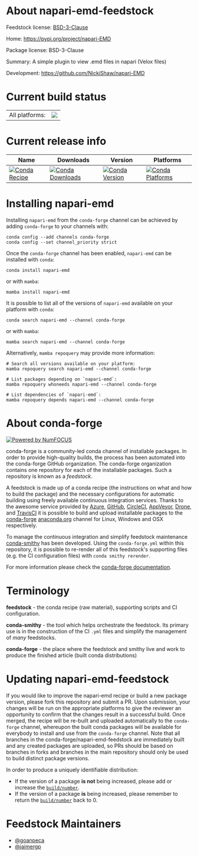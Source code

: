 About napari-emd-feedstock
==========================

Feedstock license: [BSD-3-Clause](https://github.com/conda-forge/napari-emd-feedstock/blob/main/LICENSE.txt)

Home: https://pypi.org/project/napari-EMD

Package license: BSD-3-Clause

Summary: A simple plugin to view .emd files in napari (Velox files)

Development: https://github.com/NickiShaw/napari-EMD

Current build status
====================


<table><tr><td>All platforms:</td>
    <td>
      <a href="https://dev.azure.com/conda-forge/feedstock-builds/_build/latest?definitionId=20883&branchName=main">
        <img src="https://dev.azure.com/conda-forge/feedstock-builds/_apis/build/status/napari-emd-feedstock?branchName=main">
      </a>
    </td>
  </tr>
</table>

Current release info
====================

| Name | Downloads | Version | Platforms |
| --- | --- | --- | --- |
| [![Conda Recipe](https://img.shields.io/badge/recipe-napari--emd-green.svg)](https://anaconda.org/conda-forge/napari-emd) | [![Conda Downloads](https://img.shields.io/conda/dn/conda-forge/napari-emd.svg)](https://anaconda.org/conda-forge/napari-emd) | [![Conda Version](https://img.shields.io/conda/vn/conda-forge/napari-emd.svg)](https://anaconda.org/conda-forge/napari-emd) | [![Conda Platforms](https://img.shields.io/conda/pn/conda-forge/napari-emd.svg)](https://anaconda.org/conda-forge/napari-emd) |

Installing napari-emd
=====================

Installing `napari-emd` from the `conda-forge` channel can be achieved by adding `conda-forge` to your channels with:

```
conda config --add channels conda-forge
conda config --set channel_priority strict
```

Once the `conda-forge` channel has been enabled, `napari-emd` can be installed with `conda`:

```
conda install napari-emd
```

or with `mamba`:

```
mamba install napari-emd
```

It is possible to list all of the versions of `napari-emd` available on your platform with `conda`:

```
conda search napari-emd --channel conda-forge
```

or with `mamba`:

```
mamba search napari-emd --channel conda-forge
```

Alternatively, `mamba repoquery` may provide more information:

```
# Search all versions available on your platform:
mamba repoquery search napari-emd --channel conda-forge

# List packages depending on `napari-emd`:
mamba repoquery whoneeds napari-emd --channel conda-forge

# List dependencies of `napari-emd`:
mamba repoquery depends napari-emd --channel conda-forge
```


About conda-forge
=================

[![Powered by
NumFOCUS](https://img.shields.io/badge/powered%20by-NumFOCUS-orange.svg?style=flat&colorA=E1523D&colorB=007D8A)](https://numfocus.org)

conda-forge is a community-led conda channel of installable packages.
In order to provide high-quality builds, the process has been automated into the
conda-forge GitHub organization. The conda-forge organization contains one repository
for each of the installable packages. Such a repository is known as a *feedstock*.

A feedstock is made up of a conda recipe (the instructions on what and how to build
the package) and the necessary configurations for automatic building using freely
available continuous integration services. Thanks to the awesome service provided by
[Azure](https://azure.microsoft.com/en-us/services/devops/), [GitHub](https://github.com/),
[CircleCI](https://circleci.com/), [AppVeyor](https://www.appveyor.com/),
[Drone](https://cloud.drone.io/welcome), and [TravisCI](https://travis-ci.com/)
it is possible to build and upload installable packages to the
[conda-forge](https://anaconda.org/conda-forge) [anaconda.org](https://anaconda.org/)
channel for Linux, Windows and OSX respectively.

To manage the continuous integration and simplify feedstock maintenance
[conda-smithy](https://github.com/conda-forge/conda-smithy) has been developed.
Using the ``conda-forge.yml`` within this repository, it is possible to re-render all of
this feedstock's supporting files (e.g. the CI configuration files) with ``conda smithy rerender``.

For more information please check the [conda-forge documentation](https://conda-forge.org/docs/).

Terminology
===========

**feedstock** - the conda recipe (raw material), supporting scripts and CI configuration.

**conda-smithy** - the tool which helps orchestrate the feedstock.
                   Its primary use is in the construction of the CI ``.yml`` files
                   and simplify the management of *many* feedstocks.

**conda-forge** - the place where the feedstock and smithy live and work to
                  produce the finished article (built conda distributions)


Updating napari-emd-feedstock
=============================

If you would like to improve the napari-emd recipe or build a new
package version, please fork this repository and submit a PR. Upon submission,
your changes will be run on the appropriate platforms to give the reviewer an
opportunity to confirm that the changes result in a successful build. Once
merged, the recipe will be re-built and uploaded automatically to the
`conda-forge` channel, whereupon the built conda packages will be available for
everybody to install and use from the `conda-forge` channel.
Note that all branches in the conda-forge/napari-emd-feedstock are
immediately built and any created packages are uploaded, so PRs should be based
on branches in forks and branches in the main repository should only be used to
build distinct package versions.

In order to produce a uniquely identifiable distribution:
 * If the version of a package **is not** being increased, please add or increase
   the [``build/number``](https://docs.conda.io/projects/conda-build/en/latest/resources/define-metadata.html#build-number-and-string).
 * If the version of a package **is** being increased, please remember to return
   the [``build/number``](https://docs.conda.io/projects/conda-build/en/latest/resources/define-metadata.html#build-number-and-string)
   back to 0.

Feedstock Maintainers
=====================

* [@goanpeca](https://github.com/goanpeca/)
* [@jaimergp](https://github.com/jaimergp/)

